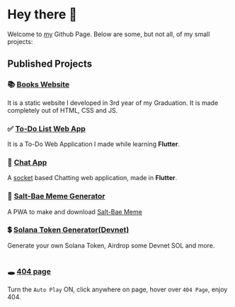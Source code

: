 # Hey there 👋
Welcome to [my](https://github.com/gaurav-12) Github Page. Below are some, but not all, of my small projects:

## Published Projects
### 📚 [Books Website](https://gaurav-12.github.io/books_website/)
It is a static website I developed in 3rd year of my Graduation. It is made completely out of HTML, CSS and JS.

### ✅ [To-Do List Web App](https://gaurav-12.github.io/todo_list/#/)
It is a To-Do Web Application I made while learning **Flutter**.

### 💬 [Chat App](https://gaurav-12.github.io/chat_app)
A [socket](https://socket.io/) based Chatting web application, made in **Flutter**.

### 🧂 [Salt-Bae Meme Generator](https://gaurav-12.github.io/)
A PWA to make and download [Salt-Bae Meme](https://knowyourmeme.com/memes/salt-bae)

### 💲 [Solana Token Generator(Devnet)](https://gaurav-12.github.io/solana-token-js)
Generate your own Solana Token, Airdrop some Devnet SOL and more.

#

### 🕳 [404 page](https://gaurav-12.github.io/dfjsdkjsjserisefjslfeisv)
Turn the `Auto Play` ON, click anywhere on page, hover over `404 Page`, enjoy 404.
